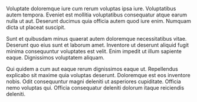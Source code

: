 Voluptate doloremque iure cum rerum voluptas ipsa iure. Voluptatibus autem tempora. Eveniet est mollitia voluptatibus consequatur atque earum nulla ut aut. Deserunt ducimus quia officia autem quod iure enim. Numquam dicta ut placeat suscipit.
 Sunt et quibusdam minus quaerat autem doloremque necessitatibus vitae. Deserunt quo eius sunt et laborum amet. Inventore ut deserunt aliquid fugit minima consequuntur voluptates est velit. Enim impedit ut illum sapiente eaque. Dignissimos voluptatem aliquam.
 Qui quidem a cum aut eaque rerum dignissimos eaque ut. Repellendus explicabo sit maxime quia voluptas deserunt. Doloremque est eos inventore nobis. Odit consequuntur magni deleniti ut asperiores cupiditate. Officia nemo voluptas qui. Officia consequatur deleniti dolorum itaque reiciendis deleniti.